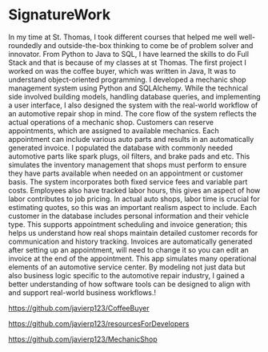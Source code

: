 # SignatureWork


In my time at St. Thomas,  I took different courses that helped me well well-roundedly and outside-the-box thinking to come be of problem solver and innovator. From Python to Java to SQL, I have learned the skills to do Full Stack and that is because of my classes at st Thomas. The first project I worked on was the coffee buyer, which was written in Java, It was to understand object-oriented programming.  I developed a mechanic shop management system using Python and SQLAlchemy. While the technical side involved building models, handling database queries, and implementing a user interface, I also designed the system with the real-world workflow of an automotive repair shop in mind. The core flow of the system reflects the actual operations of a mechanic shop. Customers can reserve appointments, which are assigned to available mechanics. Each appointment can include various auto parts and results in an automatically generated invoice. I populated the database with commonly needed automotive parts like spark plugs, oil filters, and brake pads and etc. This simulates the inventory management that shops must perform to ensure they have parts available when needed on an appointment or customer basis. The system incorporates both fixed service fees and variable part costs. Employees also have tracked labor hours, this gives an aspect of how labor contributes to job pricing. In actual auto shops, labor time is crucial for estimating quotes, so this was an important realism aspect to include. Each customer in the database includes personal information and their vehicle type. This supports appointment scheduling and invoice generation; this helps us understand how real shops maintain detailed customer records for communication and history tracking. Invoices are automatically generated after setting up an appointment, will need to change it so you can edit an invoice at the end of the appointment. This app simulates many operational elements of an automotive service center. By modeling not just data but also business logic specific to the automotive repair industry, I gained a better understanding of how software tools can be designed to align with and support real-world business workflows.!



https://github.com/javierp123/CoffeeBuyer

https://github.com/javierp123/resourcesForDevelopers

https://github.com/javierp123/MechanicShop
